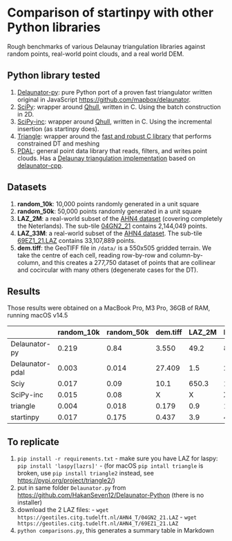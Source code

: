 
# Comparison of startinpy with other Python libraries

Rough benchmarks of various Delaunay triangulation libraries against random points, real-world point clouds, and a real world DEM.

## Python library tested

  1. [Delaunator-py](https://github.com/HakanSeven12/Delaunator-Python): pure Python port of a proven fast triangulator written original in JavaScript <https://github.com/mapbox/delaunator>. 
  2. [SciPy](https://docs.scipy.org/doc/scipy/reference/generated/scipy.spatial.Delaunay.html): wrapper around [Qhull](http://qhull.org/), written in C. Using the batch construction in 2D.
  3. [SciPy-inc](https://docs.scipy.org/doc/scipy/reference/generated/scipy.spatial.Delaunay.html): wrapper around [Qhull](http://qhull.org/), written in C. Using the incremental insertion (as startinpy does).
  4. [Triangle](https://pypi.org/project/triangle/): wrapper around the [fast and robust C library](https://www.cs.cmu.edu/~quake/triangle.html) that performs constrained DT and meshing
  5. [PDAL](https://pdal.io): general point data library that reads, filters, and writes point clouds. Has a [Delaunay triangulation implementation](https://pdal.io/en/2.7.2/stages/filters.delaunay.html) based on [delaunator-cpp](https://github.com/delfrrr/delaunator-cpp).


## Datasets

  1. __random_10k__: 10,000 points randomly generated in a unit square
  2. __random_50k__: 50,000 points randomly generated in a unit square
  3. __LAZ_2M__: a real-world subset of the [AHN4 dataset](https://www.ahn.nl/) (covering completely the Neterlands). The sub-tile [04GN2_21](https://geotiles.citg.tudelft.nl/AHN4_T/04GN2_21.LAZ) contains 2,144,049 points.
  4. __LAZ_33M__: a real-world subset of the [AHN4 dataset](https://www.ahn.nl/). The sub-tile [69EZ1_21.LAZ](https://geotiles.citg.tudelft.nl/AHN4_T/69EZ1_21.LAZ) contains 33,107,889 points.
  5. __dem.tiff__: the GeoTIFF file in `/data/` is a 550x505 gridded terrain. We take the centre of each cell, reading row-by-row and column-by-column, and this creates a 277,750 dataset of points that are collinear and cocircular with many others (degenerate cases for the DT).


## Results

Those results were obtained on a MacBook Pro, M3 Pro, 36GB of RAM, running macOS v14.5


|               |random_10k|random_50k|dem.tiff|LAZ_2M|LAZ_33M|
|---------------|----------|----------|--------|------|-------|
| Delaunator-py |   0.219  |    0.84  |  3.550 |  49.2| 898.1 |   
|Delaunator-pdal|   0.003  |   0.014  | 27.409 |   1.5|  27.4 |
| Sciy          |   0.017  |    0.09  | 10.1   | 650.3|   1.8 |
| SciPy-inc     |   0.015  |    0.08  |    X   |   X  |     X |
|    triangle   |   0.004  |   0.018  |  0.179 | 0.9  |  16.0 |
|   startinpy   |   0.017  |   0.175  |  0.437 | 3.9  |  41.2 |



## To replicate

  1. `pip install -r requirements.txt` 
    - make sure you have LAZ for laspy: `pip install 'laspy[lazrs]'`
    - (for macOS `pip intall triangle` is broken, use `pip install triangle2` instead, see <https://pypi.org/project/triangle2/>)
  2. put in same folder `Delaunator.py` from <https://github.com/HakanSeven12/Delaunator-Python> (there is no installer)
  3. download the 2 LAZ files:
    - `wget https://geotiles.citg.tudelft.nl/AHN4_T/04GN2_21.LAZ`
    - `wget https://geotiles.citg.tudelft.nl/AHN4_T/69EZ1_21.LAZ`
  4. `python comparisons.py`, this generates a summary table in Markdown

